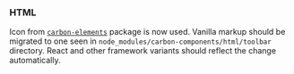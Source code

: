 ### HTML

Icon from [`carbon-elements`](https://github.com/IBM/carbon-elements) package is now used. Vanilla markup should be migrated to one seen in `node_modules/carbon-components/html/toolbar` directory. React and other framework variants should reflect the change automatically.
